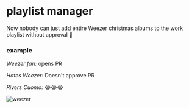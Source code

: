 # playlist manager
Now nobody can just add entire Weezer christmas albums to the work playlist without approval 🎉

### example
*Weezer fan:* opens PR

*Hates Weezer:* Doesn't approve PR

*Rivers Cuomo:* 😭😭😭

![weezer](https://giphy.com/gifs/weezer-rivers-cuomo-high-as-a-kite-the-black-album-1APhLv5iKgtPTZuO9C "WEEZER")
